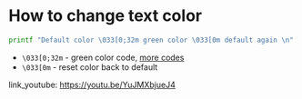 # How to change text color

```bash
printf "Default color \033[0;32m green color \033[0m default again \n"
```

- `\033[0;32m` - green color code, [more codes](https://tldp.org/HOWTO/Bash-Prompt-HOWTO/x329.html)
- `\033[0m` - reset color back to default


link_youtube: https://youtu.be/YuJMXbjueJ4
